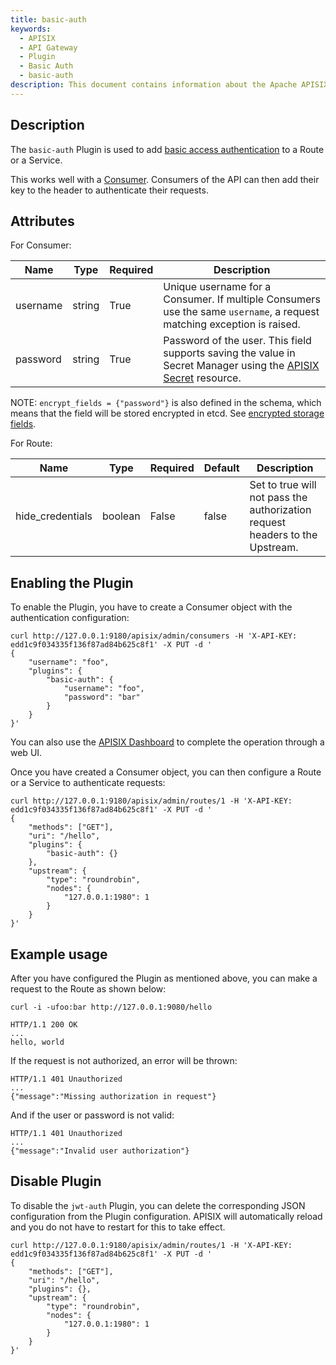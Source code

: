 ```yaml
---
title: basic-auth
keywords:
  - APISIX
  - API Gateway
  - Plugin
  - Basic Auth
  - basic-auth
description: This document contains information about the Apache APISIX basic-auth Plugin.
---
```


<!--
#
# Licensed to the Apache Software Foundation (ASF) under one or more
# contributor license agreements.  See the NOTICE file distributed with
# this work for additional information regarding copyright ownership.
# The ASF licenses this file to You under the Apache License, Version 2.0
# (the "License"); you may not use this file except in compliance with
# the License.  You may obtain a copy of the License at
#
#     http://www.apache.org/licenses/LICENSE-2.0
#
# Unless required by applicable law or agreed to in writing, software
# distributed under the License is distributed on an "AS IS" BASIS,
# WITHOUT WARRANTIES OR CONDITIONS OF ANY KIND, either express or implied.
# See the License for the specific language governing permissions and
# limitations under the License.
#
-->

## Description

The `basic-auth` Plugin is used to add [basic access authentication](https://en.wikipedia.org/wiki/Basic_access_authentication) to a Route or a Service.

This works well with a [Consumer](../terminology/consumer.md). Consumers of the API can then add their key to the header to authenticate their requests.

## Attributes

For Consumer:

| Name     | Type   | Required | Description                                                                                                            |
|----------|--------|----------|------------------------------------------------------------------------------------------------------------------------|
| username | string | True     | Unique username for a Consumer. If multiple Consumers use the same `username`, a request matching exception is raised. |
| password | string | True     | Password of the user. This field supports saving the value in Secret Manager using the [APISIX Secret](../terminology/secret.md) resource.                      |

NOTE: `encrypt_fields = {"password"}` is also defined in the schema, which means that the field will be stored encrypted in etcd. See [encrypted storage fields](../plugin-develop.md#encrypted-storage-fields).

For Route:

| Name             | Type    | Required | Default | Description                                                            |
|------------------|---------|----------|---------|------------------------------------------------------------------------|
| hide_credentials | boolean | False    | false   | Set to true will not pass the authorization request headers to the Upstream. |

## Enabling the Plugin

To enable the Plugin, you have to create a Consumer object with the authentication configuration:

```shell
curl http://127.0.0.1:9180/apisix/admin/consumers -H 'X-API-KEY: edd1c9f034335f136f87ad84b625c8f1' -X PUT -d '
{
    "username": "foo",
    "plugins": {
        "basic-auth": {
            "username": "foo",
            "password": "bar"
        }
    }
}'
```

You can also use the [APISIX Dashboard](/docs/dashboard/USER_GUIDE) to complete the operation through a web UI.

<!--
![auth-1](https://raw.githubusercontent.com/apache/apisix/master/docs/assets/images/plugin/basic-auth-1.png)

![auth-2](https://raw.githubusercontent.com/apache/apisix/master/docs/assets/images/plugin/basic-auth-2.png)
-->

Once you have created a Consumer object, you can then configure a Route or a Service to authenticate requests:

```shell
curl http://127.0.0.1:9180/apisix/admin/routes/1 -H 'X-API-KEY: edd1c9f034335f136f87ad84b625c8f1' -X PUT -d '
{
    "methods": ["GET"],
    "uri": "/hello",
    "plugins": {
        "basic-auth": {}
    },
    "upstream": {
        "type": "roundrobin",
        "nodes": {
            "127.0.0.1:1980": 1
        }
    }
}'
```

## Example usage

After you have configured the Plugin as mentioned above, you can make a request to the Route as shown below:

```shell
curl -i -ufoo:bar http://127.0.0.1:9080/hello
```

```
HTTP/1.1 200 OK
...
hello, world
```

If the request is not authorized, an error will be thrown:

```shell
HTTP/1.1 401 Unauthorized
...
{"message":"Missing authorization in request"}
```

And if the user or password is not valid:

```shell
HTTP/1.1 401 Unauthorized
...
{"message":"Invalid user authorization"}
```

## Disable Plugin

To disable the `jwt-auth` Plugin, you can delete the corresponding JSON configuration from the Plugin configuration. APISIX will automatically reload and you do not have to restart for this to take effect.

```shell
curl http://127.0.0.1:9180/apisix/admin/routes/1 -H 'X-API-KEY: edd1c9f034335f136f87ad84b625c8f1' -X PUT -d '
{
    "methods": ["GET"],
    "uri": "/hello",
    "plugins": {},
    "upstream": {
        "type": "roundrobin",
        "nodes": {
            "127.0.0.1:1980": 1
        }
    }
}'
```
